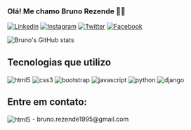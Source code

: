 
### Olá! Me chamo Bruno Rezende 👋🏽

[![Linkedin](https://img.shields.io/badge/LinkedIn-0077B5?style=for-the-badge&logo=linkedin&logoColor=white)](https://www.linkedin.com/in/brunor-ezende0395/)
[![Instagram](https://img.shields.io/badge/Instagram-E4405F?style=for-the-badge&logo=instagram&logoColor=white)](https://www.instagram.com/bruno.rezende95/)
[![Twitter](https://img.shields.io/badge/Twitter-1DA1F2?style=for-the-badge&logo=twitter&logoColor=white)](https://x.com/brun1995)
[![Facebook](https://img.shields.io/badge/Facebook-1877F2?style=for-the-badge&logo=facebook&logoColor=white)](https://www.facebook.com/bruno.rezende95/)

![Bruno's GitHub stats](https://github-readme-stats.vercel.app/api?username=bcr95&show_icons=true&theme=dark)

## Tecnologias que utilizo

<div style="display: inline_block">
    <img align="center" alt="html5" src="https://img.shields.io/badge/HTML5-E34F26?style=for-the-badge&logo=html5&logoColor=white">
    <img align="center" alt="css3" src="https://img.shields.io/badge/CSS3-1572B6?style=for-the-badge&logo=css3&logoColor=white">
    <img align="center" alt="bootstrap" src="https://img.shields.io/badge/Bootstrap-563D7C?style=for-the-badge&logo=bootstrap&logoColor=white">
    <img align="center" alt="javascript" src="https://img.shields.io/badge/JavaScript-F7DF1E?style=for-the-badge&logo=javascript&logoColor=black">
    <img align="center" alt="python" src="https://img.shields.io/badge/Python-14354C?style=for-the-badge&logo=python&logoColor=white">
    <img align="center" alt="django" src="https://img.shields.io/badge/Django-092E20?style=for-the-badge&logo=django&logoColor=white">
</div>

## Entre em contato:

<div style="display: inline_block">
    <img align="center" alt="html5" src="https://img.shields.io/badge/Gmail-D14836?style=for-the-badge&logo=gmail&logoColor=white"> - bruno.rezende1995@gmail.com
</div>


